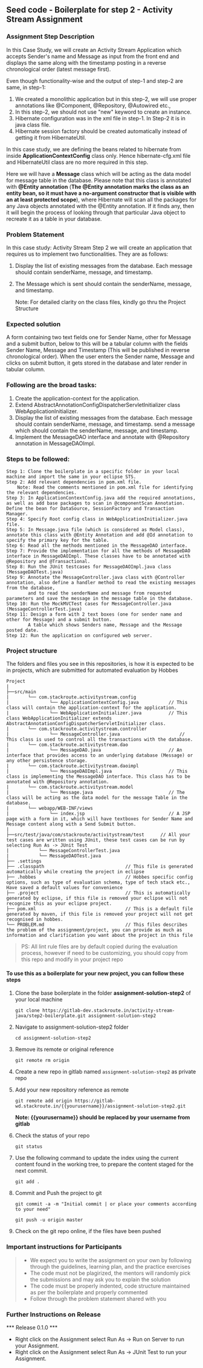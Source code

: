 ## Seed code - Boilerplate for step 2 - Activity Stream Assignment
### Assignment Step Description
In this Case Study, we will create an Activity Stream Application which accepts Sender's name and Message as input from the front end and displays the same along with the timestamp posting in a reverse chronological order (latest message first). 

Even though functionality-wise and the output of step-1 and step-2 are same, in step-1:
 1. We created a monolithic application but in this step-2, we will use proper annotations like @Component, @Repository,  @Autowired etc.,  
 2. In this step-2, we should not use "new"  keyword to create an instance.  
 3. Hibernate configuration was in the xml file in step-1. In Step-2 it is in java class file.
 4. Hibernate session factory should be created automatically instead of getting it from HibernateUtil.

In this case study, we are defining the beans related to hibernate from inside **ApplicationContextConfig** class only. Hence hibernate-cfg.xml file and HibernateUtil class are no more required in this step.

Here we will have a **Message** class which will be acting as the data model for message table in the database. Please note that this class is annotated with **@Entity annotation** (**The @Entity annotation marks the class as an entity bean, so it must have a no-argument constructor that is visible with an at least protected scope**), 
where Hibernate will scan all the packages for any Java objects annotated with the @Entity annotation. 
If it finds any, then it will begin the process of looking through that particular Java object to recreate it as a table in your database. 

### Problem Statement
In this case study: Activity Stream Step 2 we will create an application that requires us to implement two functionalities. They are as follows:
1. Display the list of existing messages from the database. Each message should contain senderName, message, and timestamp. 
2. The Message which is sent should contain the senderName, message, and timestamp.
    
    Note: For detailed clarity on the class files, kindly go thru the Project Structure

### Expected solution

A form containing two text fields one for Sender Name, other for Message and a submit button, below to this will be a tabular column with the fields Sender Name, Message and Timestamp (This will be published in reverse chronological order). 
When the user enters the Sender name, Message and clicks on submit button, it gets stored in the database and later render in tabular column.

### Following are the broad tasks:
1. Create the application-context for the application. 
2. Extend AbstractAnnotationConfigDispatcherServletInitializer class WebApplicationInitializer.
3. Display the list of existing messages from the database. Each message should contain senderName, message, and timestamp. send a message which should contain the senderName, message, and timestamp.
4. Implement the MessageDAO interface and annotate with @Repository annotation in MessageDAOImpl.

### Steps to be followed:

    Step 1: Clone the boilerplate in a specific folder in your local machine and import the same in your eclipse STS.
    Step 2: Add relevant dependencies in pom.xml file. 
        Note: Read the comments mentioned in pom.xml file for identifying the relevant dependencies.
    Step 3: In ApplicationContextConfig.java add the required annotations, as well as add base packages to scan in @componentScan Annotation. Define the bean for DataSource, SessionFactory and Transaction Manager.
    Step 4: Specify Root config class in WebApplicationInitializer.java file.
    Step 5: In Message.java file (which is considered as Model class), annotate this class with @Entity Annotation and add @Id annotation to specify the primary key for the table.
    Step 6: Read all the methods mentioned in the MessageDAO interface.
    Step 7: Provide the implementation for all the methods of MessageDAO interface in MessageDAOImpl. These classes have to be annotated with @Repository and @Transactional.
    Step 8: Run the JUnit testcases for MessageDAOImpl.java class (MessageDAOTest.java)
    Step 9: Annotate the MessageController.java class with @Controller annotation, also define a handler method to read the existing messages from the database, 
            and to read the senderName and message from requested parameters and save the message in the message table in the database.
    Step 10: Run the MockMVCTest cases for MessageController.java (MessageControllerTest.java)
    Step 11: Design a form with 2 text boxes (one for sender name and other for Message) and a submit button. 
            A table which shows Senders name, Message and the Message posted date.
    Step 12: Run the application on configured web server.

### Project structure

The folders and files you see in this repositories, is how it is expected to be in projects, which are submitted for automated evaluation by Hobbes

    Project
    |
    ├──src/main
	|	    └── com.stackroute.activitystream.config	           
	|   	        └── ApplicationContextConfig.java           // This class will contain the application-context for the application.
	|	            └── WebApplicationInitializer.java          // This class WebApplicationInitializer extends AbstractAnnotationConfigDispatcherServletInitializer class.
	|	    └── com.stackroute.activitystream.controller
	|		        └── MessageController.java 	                    // This class is used to control all the transactions with the database.	               
	|	    └── com.stackroute.activitystream.dao
	|		        └── MessageDAO.java                         // An interface that provides access to an underlying database (Message) or any other persistence storage.
	|	    └── com.stackroute.activitystream.daoimpl
	|		        └── MessageDAOImpl.java                     // This class is implementing the MessageDAO interface. This class has to be annotated with @Repository annotation.
	|	    └── com.stackroute.activitystream.model
	|		        └── Message.java                            // The class will be acting as the data model for the message Table in the database.
	|	    └── webapp/WEB-INF/views
    |               └── index.jsp                               // A JSP page with a form in it, which will have textboxes for Sender Name and Message content along with a Send Submit button. 
    |
    ├──src/test/java/com/stackroute/activitystream/test      // All your test cases are written using JUnit, these test cases can be run by selecting Run As -> JUnit Test
    |           └── MessageControllerTest.java      
    |           └── MessageDAOTest.java             
    ├── .settings
	├── .classpath			                    // This file is generated automatically while creating the project in eclipse
	├── .hobbes   			                    // Hobbes specific config options, such as type of evaluation schema, type of tech stack etc., Have saved a default values for convenience
	├── .project			                    // This is automatically generated by eclipse, if this file is removed your eclipse will not recognize this as your eclipse project. 
	├── pom.xml 			                    // This is a default file generated by maven, if this file is removed your project will not get recognised in hobbes.
	└── PROBLEM.md  		                    // This files describes the problem of the assignment/project, you can provide as much as information and clarification you want about the project in this file

> PS: All lint rule files are by default copied during the evaluation process, however if need to be customizing, you should copy from this repo and modify in your project repo


#### To use this as a boilerplate for your new project, you can follow these steps

1. Clone the base boilerplate in the folder **assignment-solution-step2** of your local machine
     
    `git clone https://gitlab-dev.stackroute.in/activity-stream-java/step2-boilerplate.git assignment-solution-step2`

2. Navigate to assignment-solution-step2 folder

    `cd assignment-solution-step2`

3. Remove its remote or original reference

     `git remote rm origin`

4. Create a new repo in gitlab named `assignment-solution-step2` as private repo

5. Add your new repository reference as remote

     `git remote add origin https://gitlab-wd.stackroute.in/{{yourusername}}/assignment-solution-step2.git`

     **Note: {{yourusername}} should be replaced by your username from gitlab**

5. Check the status of your repo 
     
     `git status`

6. Use the following command to update the index using the current content found in the working tree, to prepare the content staged for the next commit.

     `git add .`
 
7. Commit and Push the project to git

     `git commit -a -m "Initial commit | or place your comments according to your need"`

     `git push -u origin master`

8. Check on the git repo online, if the files have been pushed

### Important instructions for Participants
> - We expect you to write the assignment on your own by following through the guidelines, learning plan, and the practice exercises
> - The code must not be plagirized, the mentors will randomly pick the submissions and may ask you to explain the solution
> - The code must be properly indented, code structure maintained as per the boilerplate and properly commented
> - Follow through the problem statement shared with you

### Further Instructions on Release

*** Release 0.1.0 ***

- Right click on the Assignment select Run As -> Run on Server to run your Assignment.
- Right click on the Assignment select Run As -> JUnit Test to run your Assignment.
